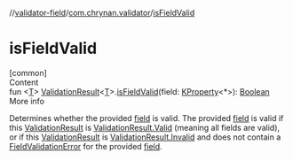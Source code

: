 //[validator-field](../../index.md)/[com.chrynan.validator](index.md)/[isFieldValid](is-field-valid.md)



# isFieldValid  
[common]  
Content  
fun <[T](is-field-valid.md)> [ValidationResult](../../../validator-core/validator-core/com.chrynan.validator/-validation-result/index.md)<[T](is-field-valid.md)>.[isFieldValid](is-field-valid.md)(field: [KProperty](https://kotlinlang.org/api/latest/jvm/stdlib/kotlin.reflect/-k-property/index.html)<*>): [Boolean](https://kotlinlang.org/api/latest/jvm/stdlib/kotlin/-boolean/index.html)  
More info  


Determines whether the provided [field](is-field-valid.md) is valid. The provided [field](is-field-valid.md) is valid if this [ValidationResult](../../../validator-core/validator-core/com.chrynan.validator/-validation-result/index.md) is [ValidationResult.Valid](../../../validator-core/validator-core/com.chrynan.validator/-validation-result/-valid/index.md) (meaning all fields are valid), or if this [ValidationResult](../../../validator-core/validator-core/com.chrynan.validator/-validation-result/index.md) is [ValidationResult.Invalid](../../../validator-core/validator-core/com.chrynan.validator/-validation-result/-invalid/index.md) and does not contain a [FieldValidationError](-field-validation-error/index.md) for the provided [field](is-field-valid.md).

  



